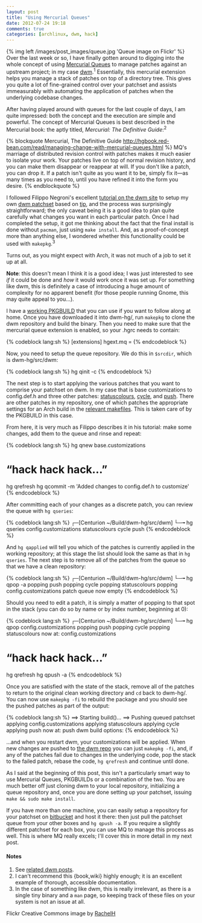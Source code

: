 ```yaml
---
layout: post
title: "Using Mercurial Queues"
date: 2012-07-24 19:18
comments: true
categories: [archlinux, dwm, hack]
---
```


{% img left /images/post_images/queue.jpg 'Queue image on Flickr' %}
Over the last week or so, I have finally gotten around to digging into the whole concept of
using 
[Mercurial Queues](http://hgbook.red-bean.com/read/managing-change-with-mercurial-queues.html 'Chapter on queues in the Mercurial book')
to manage patches against an upstream project; in my case 
[dwm](http://dwm.suckless.org 'The truly suckless window manager…').<sup>1</sup>
Essentially, this mercurial extension helps you manage a stack of patches on
top of a directory tree. This gives you quite a lot of fine-grained control
over your patchset and assists immeasurably with automating the application of
patches when the underlying codebase changes. 

After having played around with queues for the last couple of days, I am quite
impressed: both the concept and the execution are simple and powerful. The concept
of Mercurial Queues is best described in the Mercurial book: the aptly titled, 
*Mercurial: The Definitive Guide*:<sup>2</sup>

{% blockquote Mercurial, The Definitive Guide http://hgbook.red-bean.com/read/managing-change-with-mercurial-queues.html %}
MQ's marriage of distributed revision control with patches makes it much easier to isolate your work. Your patches live on top of normal revision history, and you can make them disappear or reappear at will. If you don't like a patch, you can drop it. If a patch isn't quite as you want it to be, simply fix it—as many times as you need to, until you have refined it into the form you desire.
{% endblockquote %}

I followed Filippo Negroni's excellent
[tutorial on the dwm site](http://dwm.suckless.org/customisation/patch_queue 'Step-by-step guide')
to setup my own 
[dwm patchset](https://bitbucket.org/jasonwryan/dwm-patchset/src 'Patchset in Bitbucket repo')
based on
[tip](http://hg.suckless.org/dwm 'dwm hg repository'), and the process was
surprisingly straightforward; the only caveat being it is a good idea to plan
quite carefully what changes you want in each particular patch. Once I had
completed the setup, it got me thinking about the fact that the final install
is done without `pacman`, just using `make install`. And, as a proof-of-concept
more than anything else, I wondered whether this functionality could be used
with `makepkg`.<sup>3</sup>

Turns out, as you might expect with Arch, it was not much of a job to set it
up at all. 

**Note**: this doesn't mean I think it is a good idea; I was just interested
to see *if* it could be done and *how* it would work once it was set up. For something
like dwm, this is definitely a case of introducing a huge amount of complexity for
no apparent benefit (for those people running Gnome, this may quite appeal to you…).

I have a
[working PKGBUILD](http://pikacode.com/jasonwryan/Centurion/file/default/Build/dwm-hg/PKGBUILD 'If you must…')
that you can use if you want to follow along at home. Once you have downloaded
it into <span class="file">dwm-hg/</span>, run `makepkg` to clone the dwm
repository and build the binary.  Then you need to make sure that the mercurial
queue extension is enabled, so your <span class="file">.hgrc</span> needs to
contain:

{% codeblock lang:sh %}
[extensions]
hgext.mq =
{% endcodeblock %}

Now, you need to setup the queue repository. We do this in `$srcdir`, which
is <span class="file">dwm-hg/src/dwm</span>:

{% codeblock lang:sh %}
hg qinit -c
{% endcodeblock %}

The next step is to start applying the various patches that you want to comprise
your patchset on dwm. In my case that is base customizations to <span class="file">config.def.h</span>
and three other patches:
[statuscolours](https://bitbucket.org/jasonwryan/dwm-patchset/src/default/statuscolours 'Patch in mercurial queue'),
[cycle](http://https://bitbucket.org/jasonwryan/dwm-patchset/src/default/cycle 'ditto'), and
[push](https://bitbucket.org/jasonwryan/dwm-patchset/src/default/push 'etc…'). 
There are other patches in my repository, one of which patches the appropriate 
settings for an Arch build in the
[relevant makefiles](https://bitbucket.org/jasonwryan/dwm-patchset/src/default/setup.makefile 'Arch settings for Makefiles').
This is taken care of by the PKGBUILD in this case.

From here, it is very much as Filippo describes it in his tutorial: make
some changes, add them to the queue and rinse and repeat:

{% codeblock lang:sh %}
hg qnew base.customizations
 # “hack hack hack…”
hg qrefresh
hg qcommit -m 'Added changes to config.def.h to customize'
{% endcodeblock %}

After committing each of your changes as a discrete patch, you can review the queue
with `hg qseries`:

{% codeblock lang:sh %}
┌─[Centurion ~/Build/dwm-hg/src/dwm]
└─╼ hg qseries
config.customizations
statuscolours
cycle
push
{% endcodeblock %}

And `hg qapplied` will tell you which of the patches is currently 
applied in the working repository; at this stage the list should look
the same as that in `hg qseries`. The next step is to remove all of the
patches from the queue so that we have a clean repository:

{% codeblock lang:sh %}
┌─[Centurion ~/Build/dwm-hg/src/dwm]
└─╼ hg qpop -a
popping push
popping cycle
popping statuscolours
popping config.customizations
patch queue now empty
{% endcodeblock %}

Should you need to edit a patch, it is simply a matter of popping
to that spot in the stack (you can do so by name or by index 
number, beginning at 0):

{% codeblock lang:sh %}
┌─[Centurion ~/Build/dwm-hg/src/dwm]
└─╼ hg qpop config.customizations 
popping push
popping cycle
popping statuscolours
now at: config.customizations
 # “hack hack hack…”
hg qrefresh
hg qpush -a
{% endcodeblock %}

Once you are satisfied with the state of the stack, remove all of the
patches to return to the original clean working directory and `cd` back 
to <span class="file">dwm-hg/</span>. You can now use `makepkg -fi` to 
rebuild the package and you should see the pushed patches as part of
the output:

{% codeblock lang:sh %}
==> Starting build()...
==> Pushing queued patchset
applying config.customizations
applying statuscolours
applying cycle
applying push
now at: push
dwm build options:
{% endcodeblock %}

…and when you restart dwm, your customizations will be applied.
When new changes are pushed to 
[the dwm repo](http://hg.suckless.org/dwm 'dwm mercurial repo')
you can just `makepkg -fi`, and, if any of the patches fail due
to changes in the underlying code, pop the stack to the failed
patch, rebase the code, `hg qrefresh` and continue until done.

As I said at the beginning of this post, this isn't a particularly smart way to
use Mercurial Queues, PKGBUILDs or a combination of the two. You are much
better off just cloning dwm to your local repository, initializing a queue
repository and, once you are done setting up your patchset, issuing `make &&
sudo make install`.

If you have more than one machine, you can easily setup a repository for
your patchset on
[bitbucket](https://bitbucket.org/ 'bitbucket free mercurial hosting')
and host it there: then just pull the patchset queue
from your other boxes and `hg qpush -a`. If you require a slightly
different patchset for each box, you can use MQ to manage this
process as well. This is where MQ really excels; 
I'll cover this in more detail in my next post.

#### Notes
1. See [related dwm posts](http://jasonwryan.com/blog/categories/dwm/ 'dwm category in the archives').
2. I can't recommend this {book,wiki} highly enough; it is an excellent
example of thorough, accessible documentation.
3. In the case of something like dwm, this is really irrelevant, as there
is a single tiny binary and a `man` page, so keeping track of these files on
your system is not an issue at all.

Flickr Creative Commons image by 
[RachelH](http://www.flickr.com/photos/bagelmouse/3936852444/ 'Queue image on Flickr')
